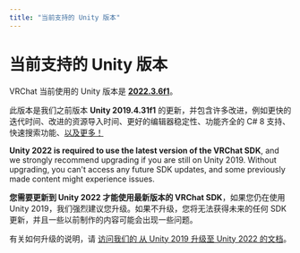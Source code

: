```yaml
---
title: "当前支持的 Unity 版本"
---
```


# 当前支持的 Unity 版本

VRChat 当前使用的 Unity 版本是 [**2022.3.6f1**](https://unity.com/releases/editor/whats-new/2022.3.6)。

此版本是我们之前版本 **Unity 2019.4.31f1** 的更新，并包含许多改进，例如更快的迭代时间、改进的资源导入时间、更好的编辑器稳定性、功能齐全的 C# 8 支持、快速搜索功能、[以及更多！](https://unity.com/releases/lts)

**Unity 2022 is required to use the latest version of the VRChat SDK**, and we strongly recommend upgrading if you are still on Unity 2019. Without upgrading, you can't access any future SDK updates, and some previously made content might experience issues.

**您需要更新到 Unity 2022 才能使用最新版本的 VRChat SDK**，如果您仍在使用 Unity 2019，我们强烈建议您升级。如果不升级，您将无法获得未来的任何 SDK 更新，并且一些以前制作的内容可能会出现一些问题。

有关如何升级的说明，请 [访问我们的 从 Unity 2019 升级至 Unity 2022 的文档](/creators.vrchat.com/sdk/upgrade/unity-2022)。
